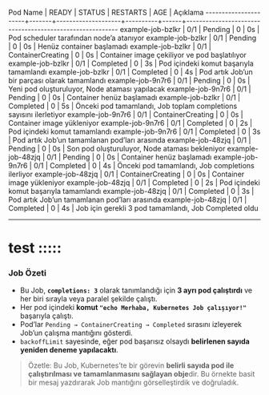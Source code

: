Pod Name               | READY | STATUS               | RESTARTS | AGE  | Açıklama
----------------------+-------+--------------------+----------+------+---------------------------------------------------------
example-job-bzlkr     | 0/1   | Pending             | 0        | 0s   | Pod scheduler tarafından node’a atanıyor
example-job-bzlkr     | 0/1   | Pending             | 0        | 0s   | Henüz container başlamadı
example-job-bzlkr     | 0/1   | ContainerCreating   | 0        | 0s   | Container image çekiliyor ve pod başlatılıyor
example-job-bzlkr     | 0/1   | Completed           | 0        | 3s   | Pod içindeki komut başarıyla tamamlandı
example-job-bzlkr     | 0/1   | Completed           | 0        | 4s   | Pod artık Job’un bir parçası olarak tamamlandı
example-job-9n7r6     | 0/1   | Pending             | 0        | 0s   | Yeni pod oluşturuluyor, Node ataması yapılacak
example-job-9n7r6     | 0/1   | Pending             | 0        | 0s   | Container henüz başlamadı
example-job-bzlkr     | 0/1   | Completed           | 0        | 5s   | Önceki pod tamamlandı, Job toplam completions sayısını ilerletiyor
example-job-9n7r6     | 0/1   | ContainerCreating   | 0        | 0s   | Container image yükleniyor
example-job-9n7r6     | 0/1   | Completed           | 0        | 2s   | Pod içindeki komut tamamlandı
example-job-9n7r6     | 0/1   | Completed           | 0        | 3s   | Pod artık Job’un tamamlanan pod’ları arasında
example-job-48zjq     | 0/1   | Pending             | 0        | 0s   | Son pod oluşturuluyor, Node ataması bekleniyor
example-job-48zjq     | 0/1   | Pending             | 0        | 0s   | Container henüz başlamadı
example-job-9n7r6     | 0/1   | Completed           | 0        | 4s   | Önceki pod tamamlandı, Job completions ilerliyor
example-job-48zjq     | 0/1   | ContainerCreating   | 0        | 0s   | Container image yükleniyor
example-job-48zjq     | 0/1   | Completed           | 0        | 2s   | Pod içindeki komut başarıyla tamamlandı
example-job-48zjq     | 0/1   | Completed           | 0        | 3s   | Pod artık Job’un tamamlanan pod’ları arasında
example-job-48zjq     | 0/1   | Completed           | 0        | 4s   | Job için gerekli 3 pod tamamlandı, Job Completed oldu

---

# test :::::
<kubectl logs podname>

### Job Özeti

- Bu Job, **`completions: 3`** olarak tanımlandığı için **3 ayrı pod çalıştırdı** ve her biri sırayla veya paralel şekilde çalıştı.  
- Her pod içindeki **komut `"echo Merhaba, Kubernetes Job çalışıyor!"`** başarıyla çalıştı.  
- Pod’lar `Pending → ContainerCreating → Completed` sırasını izleyerek Job’un çalışma mantığını gösterdi.  
- `backoffLimit` sayesinde, eğer pod başarısız olsaydı **belirlenen sayıda yeniden deneme yapılacaktı**.  

> Özetle: Bu Job, Kubernetes’te bir görevin **belirli sayıda pod ile çalıştırılması ve tamamlanmasını sağlayan obje**dir. Bu örnekte basit bir mesaj yazdırarak Job mantığını görselleştirdik ve doğruladık.